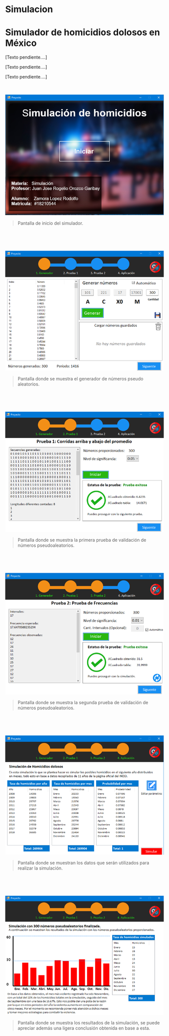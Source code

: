 # Simulacion
# **Simulador de homicidios dolosos en México** 

[Texto pendiente....]
<p>
[Texto pendiente....]
<p>
[Texto pendiente....]

<br>
<br>
<br>

![Program Home](documentation/home.png)
> Pantalla de inicio del simulador.


<br>
<br>
<br>

![Random number generator](documentation/generator.png)
> Pantalla donde se muestra el generador de números pseudo aleatorios.




<br>
<br>
<br>

![First test](documentation/test_one.png)
> Pantalla donde se muestra la primera prueba de validación de números pseudoaleatorios.



<br>
<br>
<br>

![Second test](documentation/test_second.png)
> Pantalla donde se muestra la segunda prueba de validación de números pseudoaleatorios.


<br>
<br>
<br>

![Init simulation](documentation/simulation_init.png)
> Pantalla donde se muestran los datos que serán utilizados para realizar la simulación.


<br>
<br>
<br>

![Result simulation](documentation/simulation_result.png)
> Pantalla donde se muestra los resultados de la simulación, se puede apreciar además una ligera conclusión obtenida en base a esta.   


